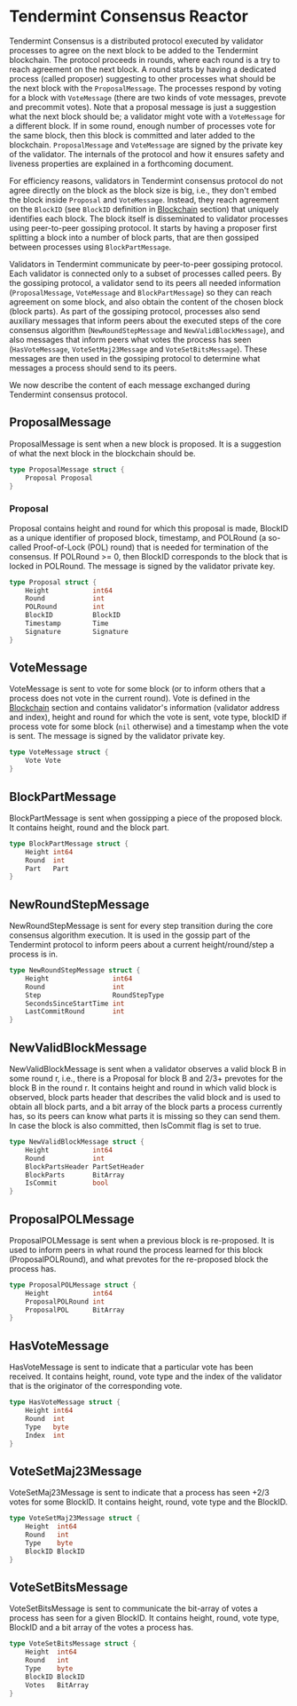 # Tendermint Consensus Reactor

Tendermint Consensus is a distributed protocol executed by validator processes to agree on
the next block to be added to the Tendermint blockchain. The protocol proceeds in rounds, where
each round is a try to reach agreement on the next block. A round starts by having a dedicated
process (called proposer) suggesting to other processes what should be the next block with
the `ProposalMessage`.
The processes respond by voting for a block with `VoteMessage` (there are two kinds of vote
messages, prevote and precommit votes). Note that a proposal message is just a suggestion what the
next block should be; a validator might vote with a `VoteMessage` for a different block. If in some
round, enough number of processes vote for the same block, then this block is committed and later
added to the blockchain. `ProposalMessage` and `VoteMessage` are signed by the private key of the
validator. The internals of the protocol and how it ensures safety and liveness properties are
explained in a forthcoming document.

For efficiency reasons, validators in Tendermint consensus protocol do not agree directly on the
block as the block size is big, i.e., they don't embed the block inside `Proposal` and
`VoteMessage`. Instead, they reach agreement on the `BlockID` (see `BlockID` definition in
[Blockchain](https://github.com/tendermint/tendermint/blob/master/docs/spec/blockchain/blockchain.md#blockid) section) that uniquely identifies each block. The block itself is
disseminated to validator processes using peer-to-peer gossiping protocol. It starts by having a
proposer first splitting a block into a number of block parts, that are then gossiped between
processes using `BlockPartMessage`.

Validators in Tendermint communicate by peer-to-peer gossiping protocol. Each validator is connected
only to a subset of processes called peers. By the gossiping protocol, a validator send to its peers
all needed information (`ProposalMessage`, `VoteMessage` and `BlockPartMessage`) so they can
reach agreement on some block, and also obtain the content of the chosen block (block parts). As
part of the gossiping protocol, processes also send auxiliary messages that inform peers about the
executed steps of the core consensus algorithm (`NewRoundStepMessage` and `NewValidBlockMessage`), and
also messages that inform peers what votes the process has seen (`HasVoteMessage`,
`VoteSetMaj23Message` and `VoteSetBitsMessage`). These messages are then used in the gossiping
protocol to determine what messages a process should send to its peers.

We now describe the content of each message exchanged during Tendermint consensus protocol.

## ProposalMessage

ProposalMessage is sent when a new block is proposed. It is a suggestion of what the
next block in the blockchain should be.

```go
type ProposalMessage struct {
    Proposal Proposal
}
```

### Proposal

Proposal contains height and round for which this proposal is made, BlockID as a unique identifier
of proposed block, timestamp, and POLRound (a so-called Proof-of-Lock (POL) round) that is needed for
termination of the consensus. If POLRound >= 0, then BlockID corresponds to the block that 
is locked in POLRound. The message is signed by the validator private key.

```go
type Proposal struct {
    Height           int64
    Round            int
    POLRound         int
    BlockID          BlockID
    Timestamp        Time
    Signature        Signature
}
```

## VoteMessage

VoteMessage is sent to vote for some block (or to inform others that a process does not vote in the
current round). Vote is defined in the [Blockchain](https://github.com/tendermint/tendermint/blob/master/docs/spec/blockchain/blockchain.md#blockid) section and contains validator's
information (validator address and index), height and round for which the vote is sent, vote type,
blockID if process vote for some block (`nil` otherwise) and a timestamp when the vote is sent. The
message is signed by the validator private key.

```go
type VoteMessage struct {
    Vote Vote
}
```

## BlockPartMessage

BlockPartMessage is sent when gossipping a piece of the proposed block. It contains height, round
and the block part.

```go
type BlockPartMessage struct {
    Height int64
    Round  int
    Part   Part
}
```

## NewRoundStepMessage

NewRoundStepMessage is sent for every step transition during the core consensus algorithm execution.
It is used in the gossip part of the Tendermint protocol to inform peers about a current
height/round/step a process is in.

```go
type NewRoundStepMessage struct {
    Height                int64
    Round                 int
    Step                  RoundStepType
    SecondsSinceStartTime int
    LastCommitRound       int
}
```

## NewValidBlockMessage

NewValidBlockMessage is sent when a validator observes a valid block B in some round r, 
i.e., there is a Proposal for block B and 2/3+ prevotes for the block B in the round r.
It contains height and round in which valid block is observed, block parts header that describes 
the valid block and is used to obtain all
block parts, and a bit array of the block parts a process currently has, so its peers can know what
parts it is missing so they can send them.
In case the block is also committed, then IsCommit flag is set to true.

```go
type NewValidBlockMessage struct {
    Height           int64
    Round            int    
    BlockPartsHeader PartSetHeader
    BlockParts       BitArray
    IsCommit         bool
}
```

## ProposalPOLMessage

ProposalPOLMessage is sent when a previous block is re-proposed.
It is used to inform peers in what round the process learned for this block (ProposalPOLRound),
and what prevotes for the re-proposed block the process has.

```go
type ProposalPOLMessage struct {
    Height           int64
    ProposalPOLRound int
    ProposalPOL      BitArray
}
```

## HasVoteMessage

HasVoteMessage is sent to indicate that a particular vote has been received. It contains height,
round, vote type and the index of the validator that is the originator of the corresponding vote.

```go
type HasVoteMessage struct {
    Height int64
    Round  int
    Type   byte
    Index  int
}
```

## VoteSetMaj23Message

VoteSetMaj23Message is sent to indicate that a process has seen +2/3 votes for some BlockID.
It contains height, round, vote type and the BlockID.

```go
type VoteSetMaj23Message struct {
    Height  int64
    Round   int
    Type    byte
    BlockID BlockID
}
```

## VoteSetBitsMessage

VoteSetBitsMessage is sent to communicate the bit-array of votes a process has seen for a given
BlockID. It contains height, round, vote type, BlockID and a bit array of
the votes a process has.

```go
type VoteSetBitsMessage struct {
    Height  int64
    Round   int
    Type    byte
    BlockID BlockID
    Votes   BitArray
}
```
